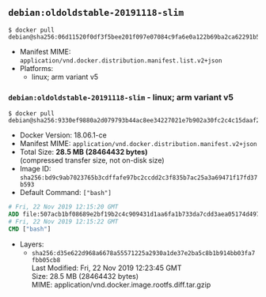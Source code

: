 ## `debian:oldoldstable-20191118-slim`

```console
$ docker pull debian@sha256:06d11520f0df3f5bee201f097e07084c9fa6e0a122b69ba2ca62291b5831766b
```

-	Manifest MIME: `application/vnd.docker.distribution.manifest.list.v2+json`
-	Platforms:
	-	linux; arm variant v5

### `debian:oldoldstable-20191118-slim` - linux; arm variant v5

```console
$ docker pull debian@sha256:9330ef9880a2d079793b44ac8ee34227021e7b902a30fc2c4c15daaf2686bc57
```

-	Docker Version: 18.06.1-ce
-	Manifest MIME: `application/vnd.docker.distribution.manifest.v2+json`
-	Total Size: **28.5 MB (28464432 bytes)**  
	(compressed transfer size, not on-disk size)
-	Image ID: `sha256:bd9c9ab7023765b3cdffafe97bc2ccdd2c3f835b7ac25a3a69471f17fd37b593`
-	Default Command: `["bash"]`

```dockerfile
# Fri, 22 Nov 2019 12:15:20 GMT
ADD file:507acb1bf08689e2bf19b2c4c909431d1aa6fa1b733da7cdd3aea05174d49711 in / 
# Fri, 22 Nov 2019 12:15:22 GMT
CMD ["bash"]
```

-	Layers:
	-	`sha256:d35e622d968a6678a55571225a2930a1de37e2ba5c8b1b914bb03fa7fbb05cb8`  
		Last Modified: Fri, 22 Nov 2019 12:23:45 GMT  
		Size: 28.5 MB (28464432 bytes)  
		MIME: application/vnd.docker.image.rootfs.diff.tar.gzip
